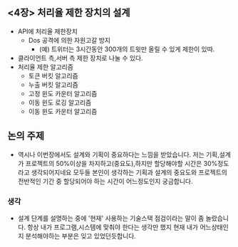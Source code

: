## <4장> 처리율 제한 장치의 설계
- API에 처리율 제한장치
    - Dos 공격에 의한 자원고갈 방지
        - (예) 트위터는 3시간동안 300개의 트윗만 올릴 수 있게 제한이 있따.
- 클라이언트 측,서버 측 제한 장치로 나눌 수 있다.
- 처리율 제한 알고리즘
    - 토큰 버킷 알고리즘
    - 누출 버킷 알고리즘
    - 고정 윈도 카운터 알고리즘
    - 이동 윈도 로깅 알고리즘
    - 이동 윈도 카운터 알고리즘


## 논의 주제
- 역시나 이번장에서도 설계와 기획이 중요하다는 느낌을 받았습니다.
    저는 기획,설계가 프로젝트의 50%이상을 차지하고(중요도),하지만 할당해야할 시간은 30%정도라고 생각되어지네요
    모두들 본인이 생각하는 기획과 설계의 중요도와 프로젝트의 전반적인 기간 중 할당되어야 하는 시간이 어느정도인지 궁금합니다.

### 생각
- 설계 단계를 설명하는 중에 '현재' 사용하는 기술스택 점검이라는 말이 좀 놀랐습니다. 항상 내가 프로그램,시스템에 맞춰야 한다는 생각만 했지 현재 내가 어느상태인지 분석해야하는 부분은 잊고 있었던듯합니다.
